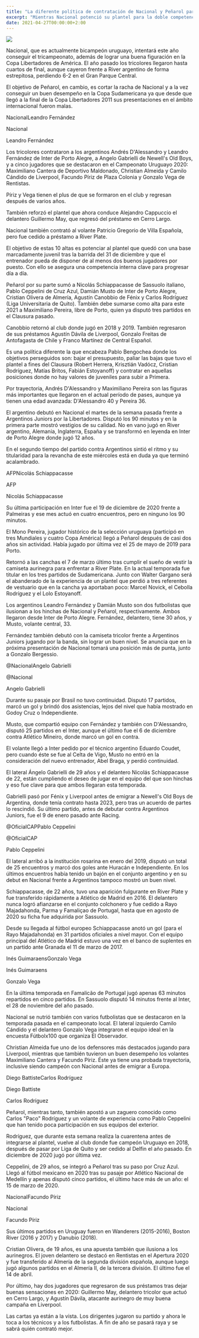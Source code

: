 ```yaml
---
title: "La diferente política de contratación de Nacional y Peñarol para 2021"
excerpt: "Mientras Nacional potenció su plantel para la doble competencia y le dio un toque de calidad con D'Alessandro, Peñarol buscó contratar en aquellos puestos donde no tiene juveniles para promover a Primera"
date: 2021-04-27T00:00:00+2:00
---
```



<img src="https://media.cdnp.elobservador.com.uy/042021/1619463600306/pere-dale.jpg?&amp;cw=600&amp;ch=365">


Nacional, que es actualmente bicampeón uruguayo, intentará este año conseguir el tricampeonato, además de lograr una buena figuración en la Copa Libertadores de América. El año pasado los tricolores llegaron hasta cuartos de final, aunque cayeron frente a River argentino de forma estrepitosa, perdiendo 6-2 en el Gran Parque Central.


El objetivo de Peñarol, en cambio, es cortar la racha de Nacional y a la vez conseguir un buen desempeño en la Copa Sudamericana ya que desde que llegó a la final de la Copa Libertadores 2011 sus presentaciones en el ámbito internacional fueron malas.


NacionalLeandro Fernández


Nacional


Leandro Fernández


Los tricolores contrataron a los argentinos Andrés D'Alessandro y Leandro Fernández de Inter de Porto Alegre, a Angelo Gabrielli de Newell's Old Boys, y a cinco jugadores que se destacaron en el Campeonato Uruguayo 2020: Maximiliano Cantera de Deportivo Maldonado, Christian Almeida y Camilo Cándido de Liverpool, Facundo Píriz de Plaza Colonia y Gonzalo Vega de Rentistas.


Píriz y Vega tienen el plus de que se formaron en el club y regresan después de varios años.


También reforzó el plantel que ahora conduce Alejandro Cappuccio el delantero Guillermo May, que regresó del préstamo en Cerro Largo.


Nacional también contrató al volante Patricio Gregorio de Villa Española, pero fue cedido a préstamo a River Plate.


El objetivo de estas 10 altas es potenciar al plantel que quedó con una base marcadamente juvenil tras la barrida del 31 de diciembre y que el entrenador pueda de disponer de al menos dos buenos jugadores por puesto. Con ello se asegura una competencia interna clave para progresar día a día.


Peñarol por su parte sumó a Nicolás Schiappacasse de Sassuolo italiano, Pablo Ceppelini de Cruz Azul, Damián Musto de Inter de Porto Alegre, Cristian Olivera de Almería, Agustín Canobbio de Fénix y Carlos Rodríguez (Liga Universitaria de Quito). También debe sumarse como alta para este 2021 a Maximiliano Pereira, libre de Porto, quien ya disputó tres partidos en el Clausura pasado.


Canobbio retornó al club donde jugó en 2018 y 2019. También regresaron de sus préstamos Agustín Dávila de Liverpool, Gonzalo Freitas de Antofagasta de Chile y Franco Martínez de Central Español.


Es una política diferente la que encabeza Pablo Bengochea donde los objetivos perseguidos son: bajar el presupuesto, paliar las bajas que tuvo el plantel a fines del Clausura (Robert Herrera, Krisztián Vadócz, Cristian Rodríguez, Matías Britos, Fabián Estoyanoff) y contratar en aquellas posiciones donde no hay valores de juveniles para subir a Primera.


Por trayectoria, Andrés D'Alessandro y Maximiliano Pereira son las figuras más importantes que llegaron en el actual período de pases, aunque ya tienen una edad avanzada: D'Alessandro 40 y Pereira 36.


El argentino debutó en Nacional el martes de la semana pasada frente a Argentinos Juniors por la Libertadores. Disputó los 90 minutos y en la primera parte mostró vestigios de su calidad. No en vano jugó en River argentino, Alemania, Inglaterra, España y se transformó en leyenda en Inter de Porto Alegre donde jugó 12 años.


En el segundo tiempo del partido contra Argentinos sintió el ritmo y su titularidad para la revancha de este miércoles está en duda ya que terminó acalambrado.


AFPNicolás Schiappacasse


AFP


Nicolás Schiappacasse


Su última participación en Inter fue el 19 de diciembre de 2020 frente a Palmeiras y ese mes actuó en cuatro encuentros, pero en ninguno los 90 minutos.


El Mono Pereira, jugador histórico de la selección uruguaya (participó en tres Mundiales y cuatro Copa América) llegó a Peñarol después de casi dos años sin actividad. Había jugado por última vez el 25 de mayo de 2019 para Porto.


Retornó a las canchas el 7 de marzo último tras cumplir el sueño de vestir la camiseta aurinegra para enfrentar a River Plate. En la actual temporada fue titular en los tres partidos de Sudamericana. Junto con Walter Gargano será el abanderado de la experiencia de un plantel que perdió a tres referentes de vestuario que en la cancha ya aportaban poco: Marcel Novick, el Cebolla Rodríguez y el Lolo Estoyanoff.


Los argentinos Leandro Fernández y Damián Musto son dos futbolistas que ilusionan a los hinchas de Nacional y Peñarol, respectivamente. Ambos llegaron desde Inter de Porto Alegre. Fernández, delantero, tiene 30 años, y Musto, volante central, 33.


Fernández también debutó con la camiseta tricolor frente a Argentinos Juniors jugando por la banda, sin lograr un buen nivel. Se anuncia que en la próxima presentación de Nacional tomará una posición más de punta, junto a Gonzalo Bergessio.


@NacionalAngelo Gabrielli


@Nacional


Angelo Gabrielli


Durante su pasaje por Brasil no tuvo continuidad. Disputó 17 partidos, marcó un gol y brindó dos asistencias, lejos del nivel que había mostrado en Godoy Cruz o Independiente.


Musto, que compartió equipo con Fernández y también con D'Alessandro, disputó 25 partidos en el Inter, aunque el último fue el 6 de diciembre contra Atlético Mineiro, donde marcó un gol en contra.


El volante llegó a Inter pedido por el técnico argentino Eduardo Coudet, pero cuando éste se fue al Celta de Vigo, Musto no entró en la consideración del nuevo entrenador, Abel Braga, y perdió continuidad.


El lateral Ángelo Gabrielli de 29 años y el delantero Nicolás Schiappacasse de 22, están cumpliendo el deseo de jugar en el equipo del que son hinchas y eso fue clave para que ambos llegaran esta temporada.


Gabrielli pasó por Fénix y Liverpool antes de emigrar a Newell's Old Boys de Argentina, donde tenía contrato hasta 2023, pero tras un acuerdo de partes lo rescindió. Su último partido, antes de debutar contra Argentinos Juniors, fue el 9 de enero pasado ante Racing.


@OficialCAPPablo Ceppelini


@OficialCAP


Pablo Ceppelini


El lateral arribó a la institución rosarina en enero del 2019, disputó un total de 25 encuentros y marcó dos goles ante Huracán e Independiente. En los últimos encuentros había tenido un bajón en el conjunto argentino y en su debut en Nacional frente a Argentinos tampoco mostró un buen nivel.


Schiappacasse, de 22 años, tuvo una aparición fulgurante en River Plate y fue transferido rápidamente a Atlético de Madrid en 2016. El delantero nunca logró afianzarse en el conjunto colchonero y fue cedido a Rayo Majadahonda, Parma y Famaliçao de Portugal, hasta que en agosto de 2020 su ficha fue adquirida por Sassuolo.


Desde su llegada al fútbol europeo Schiappacasse anotó un gol (para el Rayo Majadahonda) en 31 partidos oficiales a nivel mayor. Con el equipo principal del Atlético de Madrid estuvo una vez en el banco de suplentes en un partido ante Granada el 11 de marzo de 2017.


Inés GuimaraensGonzalo Vega


Inés Guimaraens


Gonzalo Vega


En la última temporada en Famalicão de Portugal jugó apenas 63 minutos repartidos en cinco partidos. En Sassuolo disputó 14 minutos frente al Inter, el 28 de noviembre del año pasado.


Nacional se nutrió también con varios futbolistas que se destacaron en la temporada pasada en el campeonato local. El lateral izquierdo Camilo Cándido y el delantero Gonzalo Vega integraron el equipo ideal en la encuesta Fútbolx100 que organiza El Observador.


Christian Almeida fue uno de los defensores más destacados jugando para Liverpool, mientras que también tuvieron un buen desempeño los volantes Maximiliano Cantera y Facundo Píriz. Éste ya tiene una probada trayectoria, inclusive siendo campeón con Nacional antes de emigrar a Europa.


Diego BattisteCarlos Rodríguez


Diego Battiste


Carlos Rodríguez


Peñarol, mientras tanto, también apostó a un zaguero conocido como Carlos "Paco" Rodríguez y un volante de experiencia como Pablo Ceppelini que han tenido poca participación en sus equipos del exterior.


Rodríguez, que durante esta semana realiza la cuarentena antes de integrarse al plantel, vuelve al club donde fue campeón Uruguayo en 2018, después de pasar por Liga de Quito y ser cedido al Delfin el año pasado. En diciembre de 2020 jugó por última vez.


Ceppelini, de 29 años, se integró a Peñarol tras su paso por Cruz Azul. Llegó al fútbol mexicano en 2020 tras su pasaje por Atlético Nacional de Medellín y apenas disputó cinco partidos, el último hace más de un año: el 15 de marzo de 2020.


NacionalFacundo Píriz


Nacional


Facundo Píriz


Sus últimos partidos en Uruguay fueron en Wanderers (2015-2016), Boston River (2016 y 2017) y Danubio (2018).


Cristian Olivera, de 19 años, es una apuesta también que ilusiona a los aurinegros. El joven delantero se destacó en Rentistas en el Apertura 2020 y fue transferido al Almería de la segunda división española, aunque luego jugó algunos partidos en el Almería II, de la tercera división. El último fue el 14 de abril.


Por último, hay dos jugadores que regresaron de sus préstamos tras dejar buenas sensaciones en 2020: Guillermo May, delantero tricolor que actuó en Cerro Largo, y Agustín Dávila, atacante aurinegro de muy buena campaña en Liverpool.


Las cartas ya están a la vista. Los dirigentes jugaron su partido y ahora le toca a los técnicos y a los futbolistas. A fin de año se pasará raya y se sabrá quién contrató mejor.


